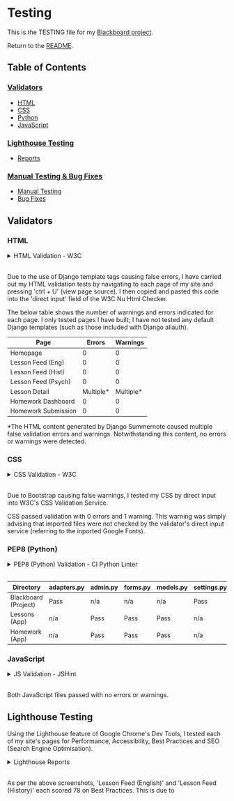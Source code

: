 # Testing
This is the TESTING file for my [Blackboard project](https://pp4-blackboard-784826d2762e.herokuapp.com/).

Return to the [README](/README.md). 

## Table of Contents
### [Validators](#validators)
* [HTML](#html)
* [CSS](#css)
* [Python](#Python)
* [JavaScript](#javascript)
### [Lighthouse Testing](#lighthouse-reports)
* [Reports](#reports)
### [Manual Testing & Bug Fixes](#manual-testing--bug-fixes)
* [Manual Testing](#manual-testing)
* [Bug Fixes](#bug-fixes)

## Validators

### HTML

<details>
<summary> HTML Validation - W3C </summary>

![Screenshot of HTML Validation from W3C](/_readme-docs/images/validator_html.png)
</details>
<br>

Due to the use of Django template tags causing false errors, I have carried out my HTML validation tests by navigating to each page of my site and pressing 'ctrl + U' (view page source). I then copied and pasted this code into the 'direct input' field of the W3C Nu Html Checker.

The below table shows the number of warnings and errors indicated for each page. I only tested pages I have built; I have not tested any default Django templates (such as those included with Django allauth).

| **Page** | **Errors** | **Warnings**|
| --- | --- | --- |
| Homepage | 0 | 0 |
| Lesson Feed (Eng) | 0 | 0 |
| Lesson Feed (Hist) | 0 | 0 |
| Lesson Feed (Psych) | 0 | 0 |
| Lesson Detail | Multiple* | Multiple* |
| Homework Dashboard | 0 | 0 |
| Homework Submission | 0 | 0 |

*The HTML content generated by Django Summernote caused multiple false validation errors and warnings. Notwithstanding this content, no errors or warnings were detected.

### CSS

<details>
<summary> CSS Validation - W3C </summary>

![Screenshot of HTML Validation from W3C](/_readme-docs/images/validator_css.png)
</details>
<br>

Due to Bootstrap causing false warnings, I tested my CSS by direct input into W3C's CSS Validation Service.

CSS passed validation with 0 errors and 1 warning. This warning was simply advising that imported files were not checked by the validator's direct input service (referring to the inported Google Fonts).

### PEP8 (Python)

<details>
<summary> PEP8 (Python) Validation - CI Python Linter </summary>
<br>
blackboard/adapters.py:

![Screenshot of Python Validation for blackboard/adapters](/_readme-docs/images/validator_python_blackboard_adapters.png)

blackboard/settings.py:

![Screenshot of Python Validation for blackboard/settings](/_readme-docs/images/validator_python_blackboard_settings.png)

blackboard/urls.py:

![Screenshot of Python Validation for blackboard/urls](/_readme-docs/images/validator_python_blackboard_urls.png)

blackboard/views.py:

![Screenshot of Python Validation for blackboard/views](/_readme-docs/images/validator_python_blackboard_views.png)

homework/admin.py:

![Screenshot of Python Validation for homework/admin](/_readme-docs/images/validator_python_homework_admin.png)

homework/forms.py:

![Screenshot of Python Validation for homework/forms](/_readme-docs/images/validator_python_homework_forms.png)

homework/models.py:

![Screenshot of Python Validation for homework/models](/_readme-docs/images/validator_python_homework_models.png)

homework/urls.py:

![Screenshot of Python Validation for homework/urls](/_readme-docs/images/validator_python_homework_urls.png)

homework/views.py:

![Screenshot of Python Validation for homework/views](/_readme-docs/images/validator_python_homework_views.png)

lessons/admin.py:

![Screenshot of Python Validation for lessons/admin](/_readme-docs/images/validator_python_lessons_admin.png)

lessons/forms.py:

![Screenshot of Python Validation for lessons/forms](/_readme-docs/images/validator_python_lessons_forms.png)

lessons/models.py:

![Screenshot of Python Validation for lessons/models](/_readme-docs/images/validator_python_lessons_models.png)

lessons/urls.py:

![Screenshot of Python Validation for lessons/urls](/_readme-docs/images/validator_python_lessons_urls.png)

lessons/views.py:

![Screenshot of Python Validation for lessons/views](/_readme-docs/images/validator_python_lessons_views.png)
</details>
<br>

| **Directory** | **adapters.py** | **admin.py**| **forms.py** | **models.py** | **settings.py** | **urls.py** | **views.py** |
| --- | --- | --- | --- | --- | --- | --- | --- |
| Blackboard (Project) | Pass | n/a | n/a | n/a | Pass | Pass | Pass |
| Lessons (App) | n/a | Pass | Pass | Pass | n/a | Pass | Pass |
| Homework (App) | n/a | Pass | Pass | Pass | n/a | Pass | Pass |

### JavaScript

<details>
<summary> JS Validation - JSHint </summary>
<br>
comments.js:

![Screenshot of JS Validation for comments.js](/_readme-docs/images/validator_js_comments.png)

homework.js:

![Screenshot of JS Validation for homework.js](/_readme-docs/images/validator_js_homework.png)
</details>
<br>

Both JavaScript files passed with no errors or warnings.

## Lighthouse Testing

Using the Lighthouse feature of Google Chrome's Dev Tools, I tested each of my site's pages for Performance, Accessibility, Best Practices and SEO (Search Engine Optimisation).

<details>
<summary> Lighthouse Reports </summary>
<br>
Homepage (Authorised):

![Screenshot of Lighthouse Report for Homepage (Authorised)](/_readme-docs/images/lighthouse_homepage_auth.png)

Homepage (Unauthorised):

![Screenshot of Lighthouse Report for Homepage (Unauthorised)](/_readme-docs/images/lighthouse_homepage_unauth.png)

Lesson Feed (English):

![Screenshot of Lighthouse Report for Lesson Feed (English)](/_readme-docs/images/lighthouse_eng.png)

Lesson Feed (History):

![Screenshot of Lighthouse Report for Lesson Feed (History)](/_readme-docs/images/lighthouse_hist.png)

Lesson Feed (Psychology):

![Screenshot of Lighthouse Report for Lesson Feed (Psychology)](/_readme-docs/images/lighthouse_psych.png)

Homework Dashboard:

![Screenshot of Lighthouse Report for Homework Dashboard](/_readme-docs/images/lighthouse_homework-dashboard.png)

Homework Submission:

![Screenshot of Lighthouse Report for Homework Submission](/_readme-docs/images/lighthouse_homework-submission.png)

Login:

![Screenshot of Lighthouse Report for Login](/_readme-docs/images/lighthouse_login.png)

Logout:

![Screenshot of Lighthouse Report for Logout](/_readme-docs/images/lighthouse_logout.png)

Register:

![Screenshot of Lighthouse Report for Register](/_readme-docs/images/lighthouse_reg.png)
</details>
<br>

As per the above screenshots, 'Lesson Feed (English)' and 'Lesson Feed (History)' each scored 78 on Best Practices. This is due to 